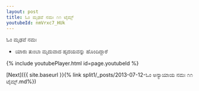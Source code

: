 ```yaml
---
layout: post
title: ಓಂ ಮೃಢವೆ ನಮಃ ೧೧ ಟೈಮ್ಸ್
youtubeId: nmVrxc7_HUk
---
```

 
 
 ಓಂ ಮೃಢವೆ ನಮಃ  
 
 -  ಯಾರು ತುಂಬಾ ಮೃದುವಾದ ಹೃದಯವನ್ನು ಹೊಂದಿದ್ದಾರೆ 
 
  
 
  
 
 
 
 
 
 


{% include youtubePlayer.html id=page.youtubeId %}
 
[Next]({{ site.baseurl }}{% link  split1/_posts/2013-07-12-ಓಂ ಅನ್ಯಾಯಾಯ ನಮಃ ೧೧ ಟೈಮ್ಸ್.md%})
 
